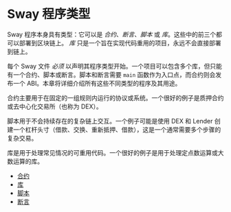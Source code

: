 # Sway 程序类型

Sway 程序本身具有类型：它可以是 _合约_、_断言_、_脚本_ 或 _库_。这些中的前三个都可以部署到区块链上。 _库_ 只是一个旨在实现代码重用的项目，永远不会直接部署到链上。

每个 Sway 文件 _必须_ 以声明其程序类型开始。一个项目可以包含多个库，但只能有一个合约、脚本或断言。脚本和断言需要 `main` 函数作为入口点，而合约则会发布一个 ABI。本章将详细介绍所有这些不同类型的程序及其用途。

合约主要用于在固定的一组规则内运行的协议或系统。一个很好的例子是质押合约或去中心化交易所（也称为 DEX）。

脚本用于不会持续存在的复杂链上交互。一个例子可能是使用 DEX 和 Lender 创建一个杠杆头寸（借款、交换、重新抵押、借款），这是一个通常需要多个步骤的复杂交易。

库是用于处理常见情况的可重用代码。一个很好的例子是用于处理定点数运算或大数运算的库。

- [合约](./smart_contracts.md)
- [库](./libraries.md)
- [脚本](./scripts.md)
- [断言](./predicates.md)
